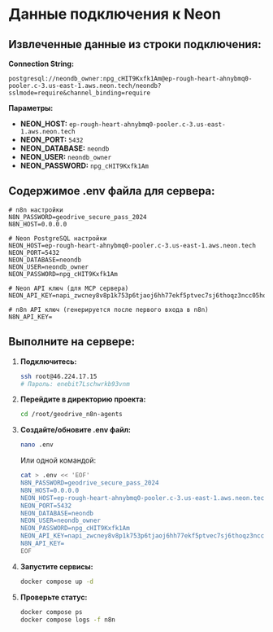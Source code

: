 # Данные подключения к Neon

## Извлеченные данные из строки подключения:

**Connection String:**
```
postgresql://neondb_owner:npg_cHIT9Kxfk1Am@ep-rough-heart-ahnybmq0-pooler.c-3.us-east-1.aws.neon.tech/neondb?sslmode=require&channel_binding=require
```

**Параметры:**
- **NEON_HOST:** `ep-rough-heart-ahnybmq0-pooler.c-3.us-east-1.aws.neon.tech`
- **NEON_PORT:** `5432`
- **NEON_DATABASE:** `neondb`
- **NEON_USER:** `neondb_owner`
- **NEON_PASSWORD:** `npg_cHIT9Kxfk1Am`

## Содержимое .env файла для сервера:

```env
# n8n настройки
N8N_PASSWORD=geodrive_secure_pass_2024
N8N_HOST=0.0.0.0

# Neon PostgreSQL настройки
NEON_HOST=ep-rough-heart-ahnybmq0-pooler.c-3.us-east-1.aws.neon.tech
NEON_PORT=5432
NEON_DATABASE=neondb
NEON_USER=neondb_owner
NEON_PASSWORD=npg_cHIT9Kxfk1Am

# Neon API ключ (для MCP сервера)
NEON_API_KEY=napi_zwcney8v8p1k753p6tjaoj6hh77ekf5ptvec7sj6thoqz3ncc05hq1qkf5err7b9

# n8n API ключ (генерируется после первого входа в n8n)
N8N_API_KEY=
```

## Выполните на сервере:

1. **Подключитесь:**
   ```bash
   ssh root@46.224.17.15
   # Пароль: enebit7Lschwrkb93vnm
   ```

2. **Перейдите в директорию проекта:**
   ```bash
   cd /root/geodrive_n8n-agents
   ```

3. **Создайте/обновите .env файл:**
   ```bash
   nano .env
   ```
   
   Или одной командой:
   ```bash
   cat > .env << 'EOF'
   N8N_PASSWORD=geodrive_secure_pass_2024
   N8N_HOST=0.0.0.0
   NEON_HOST=ep-rough-heart-ahnybmq0-pooler.c-3.us-east-1.aws.neon.tech
   NEON_PORT=5432
   NEON_DATABASE=neondb
   NEON_USER=neondb_owner
   NEON_PASSWORD=npg_cHIT9Kxfk1Am
   NEON_API_KEY=napi_zwcney8v8p1k753p6tjaoj6hh77ekf5ptvec7sj6thoqz3ncc05hq1qkf5err7b9
   N8N_API_KEY=
   EOF
   ```

4. **Запустите сервисы:**
   ```bash
   docker compose up -d
   ```

5. **Проверьте статус:**
   ```bash
   docker compose ps
   docker compose logs -f n8n
   ```

